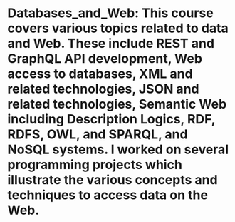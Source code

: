 # Databases_and_Web: This course covers various topics related to data and Web. These include REST and GraphQL API development, Web access to databases, XML and related technologies, JSON and related technologies, Semantic Web including Description Logics, RDF, RDFS, OWL, and SPARQL, and NoSQL systems. I worked on several programming projects which illustrate the various concepts and techniques to access data on the Web.
